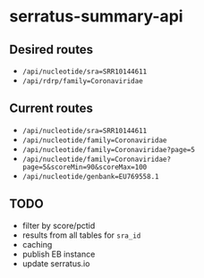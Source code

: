 # serratus-summary-api

## Desired routes

- `/api/nucleotide/sra=SRR10144611`
- `/api/rdrp/family=Coronaviridae`

## Current routes

- `/api/nucleotide/sra=SRR10144611`
- `/api/nucleotide/family=Coronaviridae`
- `/api/nucleotide/family=Coronaviridae?page=5`
- `/api/nucleotide/family=Coronaviridae?page=5&scoreMin=90&scoreMax=100`
- `/api/nucleotide/genbank=EU769558.1`

## TODO

- filter by score/pctid
- results from all tables for `sra_id`
- caching
- publish EB instance
- update serratus.io
